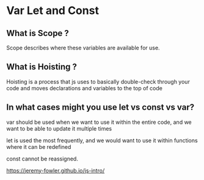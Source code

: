 # Var Let and Const

## What is Scope ?

Scope describes where these variables are available for use.

## What is Hoisting ?

Hoisting is a process that js uses to basically double-check through your code and moves declarations and variables to the top of code

## In what cases might you use let vs const vs var?

var should be used when we want to use it within the entire code, and we want to be able to update it multiple times

let is used the most frequently, and we would want to use it within functions where it can be redefined

const cannot be reassigned.

https://jeremy-fowler.github.io/js-intro/